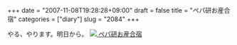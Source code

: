 +++
date = "2007-11-08T19:28:28+09:00"
draft = false
title = "ペパ研お産合宿"
categories = ["diary"]
slug = "2084"
+++

やる、やります。明日から。
<a href="http://www.paperboy.co.jp/next/osan/" target="_blank"><img src="http://www.paperboy.co.jp/next/osan/image/osan-banner.jpg">
ペパ研お産合宿</a>
